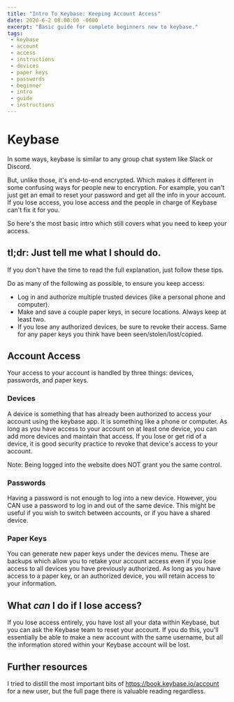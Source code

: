 ```yaml
---
title: "Intro To Keybase: Keeping Account Access"
date: 2020-6-2 08:00:00 -0600
excerpt: "Basic guide for complete beginners new to keybase."
tags:
 - keybase
 - account
 - access
 - instructions
 - devices
 - paper keys
 - passwords
 - beginner
 - intro
 - guide
 - instructions
---
```


# Keybase

In some ways, keybase is similar to any group chat system like Slack or Discord. 

But, unlike those, it's end-to-end encrypted. Which makes it different in some confusing ways for people new to encryption. For example, you can't just get an email to reset your password and get all the info in your account. If you lose access, you lose access and the people in charge of Keybase can't fix it for you.

So here's the most basic intro which still covers what you need to keep your access.

## tl;dr: Just tell me what I should do.

If you don't have the time to read the full explanation, just follow these tips.

Do as many of the following as possible, to ensure you keep access:
* Log in and authorize multiple trusted devices (like a personal phone and computer).  
* Make and save a couple paper keys, in secure locations. Always keep at least two.
* If you lose any authorized devices, be sure to revoke their access. Same for any paper keys you think have been seen/stolen/lost/copied.

## Account Access

Your access to your account is handled by three things: devices, passwords, and paper keys.

### Devices

A device is something that has already been authorized to access your account using the keybase app. It is something like a phone or computer. As long as you have access to your account on at least one device, you can add more devices and maintain that access. If you lose or get rid of a device, it is good security practice to revoke that device's access to your account.

Note: Being logged into the website does NOT grant you the same control.

### Passwords

Having a password is not enough to log into a new device. However, you CAN use a password to log in and out of the same device. This might be useful if you wish to switch between accounts, or if you have a shared device.

### Paper Keys

You can generate new paper keys under the devices menu. These are backups which allow you to retake your account access even if you lose access to all devices you have previously authorized. As long as you have access to a paper key, or an authorized device, you will retain access to your information.

## What *can* I do if I lose access?

If you lose access entirely, you have lost all your data within Keybase, but you can ask the Keybase team to reset your account. If you do this, you'll essentially be able to make a new account with the same username, but all the information stored within your Keybase account will be lost.

## Further resources

I tried to distill the most important bits of https://book.keybase.io/account for a new user, but the full page there is valuable reading regardless.